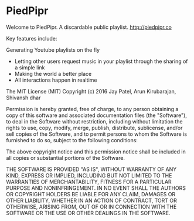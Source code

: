 # PiedPipr
Welcome to PiedPipr. A discardable public playlist.
http://piedpipr.co

Key features include:

Generating Youtube playlists on the fly
* Letting other users request music in your playlist through the sharing of a simple link
* Making the world a better place
* All interactions happen in realtime

The MIT License (MIT)
Copyright (c) 2016 Jay Patel, Arun Kirubarajan, Shivansh dhar

Permission is hereby granted, free of charge, to any person obtaining a copy of this software and associated documentation files (the "Software"), to deal in the Software without restriction, including without limitation the rights to use, copy, modify, merge, publish, distribute, sublicense, and/or sell copies of the Software, and to permit persons to whom the Software is furnished to do so, subject to the following conditions:

The above copyright notice and this permission notice shall be included in all copies or substantial portions of the Software.

THE SOFTWARE IS PROVIDED "AS IS", WITHOUT WARRANTY OF ANY KIND, EXPRESS OR IMPLIED, INCLUDING BUT NOT LIMITED TO THE WARRANTIES OF MERCHANTABILITY, FITNESS FOR A PARTICULAR PURPOSE AND NONINFRINGEMENT. IN NO EVENT SHALL THE AUTHORS OR COPYRIGHT HOLDERS BE LIABLE FOR ANY CLAIM, DAMAGES OR OTHER LIABILITY, WHETHER IN AN ACTION OF CONTRACT, TORT OR OTHERWISE, ARISING FROM, OUT OF OR IN CONNECTION WITH THE SOFTWARE OR THE USE OR OTHER DEALINGS IN THE SOFTWARE.
